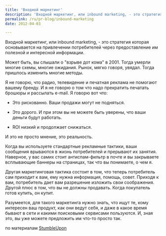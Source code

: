 ```yaml
---
title: 'Входной маркетинг'
description: 'Входной маркетинг, или inbound marketing, - это стратегия которая основывается на привлечении потребителей через предоставление им полезной и интересной информации.'
permalink: /ru/pr-blog/inbound-marketing
date: 2012-04-03

---
```


Входной маркетинг, или inbound marketing,  - это стратегия которая основывается на привлечении потребителей через предоставление им полезной и интересной информации.

Может быть, вы слышали о "взрыве дот кома" в 2001. Тогда умерли многие схемы, многие ожидания. Рынок, мягко говоря, увядал. Тогда пришлось изменить многие методы.

Я не говорю, что радио, телевидение и печатная реклама не помогают вашему бренду. И я не говорю о том что надо прекратить печатать брошюры и рассылать e-mail. Я говорю вот что:

 - Это рискованно. Ваши продажи могут не подняться.

 - Это дорого. И при этом вы не можете быть уверены, что ваши деньги будут работать.

 - ROI низкий и продолжает снижаться.

И это не просто мнение, это реальность.

Когда вы используете стандартные рекламные тактики, ваши сообщения врываются в жизнь потребителей и прерывают их занятия. Наверное, у вас самих стоит антиспам-фильтр в почте и  вы закрываете всплывающие баннеры на страницах, так что вы понимаете, о чем я.

Другая маркетинговая тактика состоит в том, что теперь потребитель сам приходит к вам, ему нужна информация, помощь, совет. Приходя к вам, потребитель дает вам разрешение изложить свои соображения. Другой плюс в том, что вы не должны продавать. Когда покупатель  готов купить, он купит.

Разумеется, для такого маркетинга нужно знать, что ищут те, кому интересен ваш продукт, как они ведут себя, и даже в какое время бывают в сети и какими поисковыми сервисами пользуются. И, зная это, вы уже можете предложить им что-то просто так.

по материалам <a href="https://www.stumbleupon.com/su/2O3OOr/:fqmSAH!d:KBy12q+./socialmediatoday.com/feldmancreative/480843/inbound-marketing-works-copywriter-s-success-story/">StumbleUpon</a>

